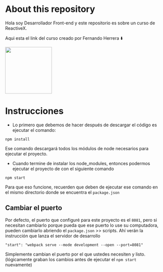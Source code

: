 # About this repository

Hola soy Desarrollador Front-end y este repositorio es sobre un curso de ReactiveX.

Aqui esta el link del curso creado por Fernando Herrera :arrow_down:

<a href="https://www.udemy.com/course/rxjs-de-cero-hasta-los-detalles/">
  <img src="https://res.cloudinary.com/jesus0311/image/upload/v1630009912/Udemy/UdemyLogo_r7giuh.png" width="150px" />
</a>

# Instrucciones

- Lo primero que debemos de hacer después de descargar el código es ejecutar el comando:

```
npm install
```

Ese comando descargará todos los módulos de node necesarios para ejecutar el proyecto.

- Cuando termine de instalar los node_modules, entonces podermos ejecutar el proyecto de con el siguiente comando

```
npm start
```

Para que eso funcione, recuerden que deben de ejecutar ese comando en el mismo directorio donde se encuentra el `package.json`

## Cambiar el puerto

Por defecto, el puerto que configuré para este proyecto es el `8081`, pero si necesitan cambiarlo porque pueda que ese puerto lo use su computadora, pueden cambiarlo abriendo el `package.json` >> scripts. Ahí verán la instrucción que lanza el servidor de desarrollo

```
"start": "webpack serve --mode development --open --port=8081"
```

Simplemente cambian el puerto por el que ustedes necesiten y listo. (lógicamente graban los cambios antes de ejecutar el `npm start` nuevamente)
